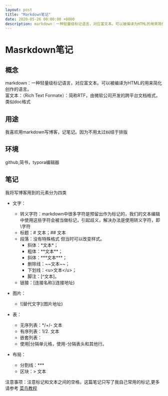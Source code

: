 ```yaml
---
layout: post
title: "Markdown笔记"
date: 2020-05-26 00:00:00 +0800
description: markdown：一种轻量级标记语言，对应富文本。可以被编译为HTML的用来简化创作的语言。
---
```


# Masrkdown笔记

## 概念

markdown：一种轻量级标记语言，对应富文本。可以被编译为HTML的用来简化创作的语言。  
富文本：（Rich Text Formate）：简称RTF，由微软公司开发的跨平台文档格式，类似doc格式 

## 用途

我喜欢用markdown写博客，记笔记。因为不用太过纠结于排版

## 环境

github,简书，typora编辑器

## 笔记

我将写博客用到的元素分为四类

* 文字：
	+ 转义字符：markdown中很多字符是预留出作为标记的，我们的文本编辑中使用这些字符会被当做标记，引起歧义，解决办法是使用转义字符，即\字符
	+ 标题：# 文本；## 文本
	+ 段落：没有特殊格式 但当时可以改变样式。
		- 斜体：\*文本\*；
		- 粗体：\*\*文本\*\*；
		- 斜体：\*\*\*文本\*\*\*；
		- 删除线：\~\~文本\~\~；
		- 下划线：\<u>文本\</u>；
		- 脚注：\[^文本]。
	+ 链接：[连接名称]\(连接地址\)
	
* 图片：
	+ ![替代文字]\(图片地址\)
	
* 表：
	+ 无序列表：\*/+/- 文本 
	+ 有序列表：1/2. 文本
	+ 嵌套列表：
	+ 使用|分隔单元格，使用-分隔表头和其他行。

* 布局：
	+ 分割线：\*\*\*
	+ 区块：> 文本

注意事项：注意标记和文本之间的空格，这篇笔记只写了我自己常用的标记,更多请参考 [菜鸟教程](https://www.runoob.com/markdown/md-tutorial.html)
